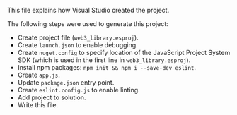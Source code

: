This file explains how Visual Studio created the project.

The following steps were used to generate this project:
- Create project file (`web3_library.esproj`).
- Create `launch.json` to enable debugging.
- Create `nuget.config` to specify location of the JavaScript Project System SDK (which is used in the first line in `web3_library.esproj`).
- Install npm packages: `npm init && npm i --save-dev eslint`.
- Create `app.js`.
- Update `package.json` entry point.
- Create `eslint.config.js` to enable linting.
- Add project to solution.
- Write this file.
